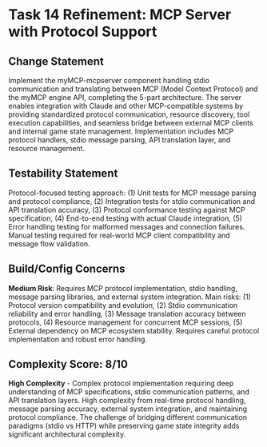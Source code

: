 # Task 14 Refinement: MCP Server with Protocol Support

## Change Statement
Implement the myMCP-mcpserver component handling stdio communication and translating between MCP (Model Context Protocol) and the myMCP engine API, completing the 5-part architecture. The server enables integration with Claude and other MCP-compatible systems by providing standardized protocol communication, resource discovery, tool execution capabilities, and seamless bridge between external MCP clients and internal game state management. Implementation includes MCP protocol handlers, stdio message parsing, API translation layer, and resource management.

## Testability Statement
Protocol-focused testing approach: (1) Unit tests for MCP message parsing and protocol compliance, (2) Integration tests for stdio communication and API translation accuracy, (3) Protocol conformance testing against MCP specification, (4) End-to-end testing with actual Claude integration, (5) Error handling testing for malformed messages and connection failures. Manual testing required for real-world MCP client compatibility and message flow validation.

## Build/Config Concerns
**Medium Risk**: Requires MCP protocol implementation, stdio handling, message parsing libraries, and external system integration. Main risks: (1) Protocol version compatibility and evolution, (2) Stdio communication reliability and error handling, (3) Message translation accuracy between protocols, (4) Resource management for concurrent MCP sessions, (5) External dependency on MCP ecosystem stability. Requires careful protocol implementation and robust error handling.

## Complexity Score: 8/10
**High Complexity** - Complex protocol implementation requiring deep understanding of MCP specifications, stdio communication patterns, and API translation layers. High complexity from real-time protocol handling, message parsing accuracy, external system integration, and maintaining protocol compliance. The challenge of bridging different communication paradigms (stdio vs HTTP) while preserving game state integrity adds significant architectural complexity.